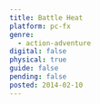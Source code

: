 ```yaml
---
title: Battle Heat
platform: pc-fx
genre:
  - action-adventure
digital: false
physical: true
guide: false
pending: false
posted: 2014-02-10
---
```

